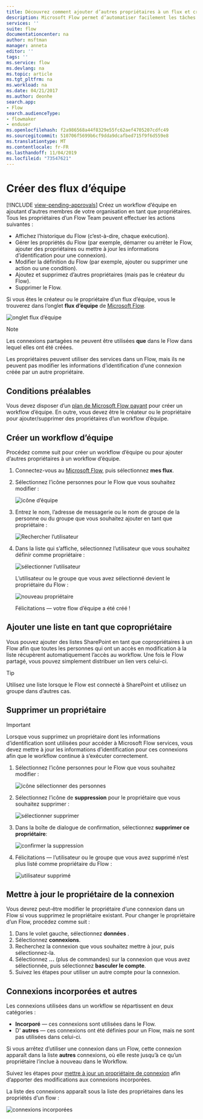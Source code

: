 ```yaml
---
title: Découvrez comment ajouter d’autres propriétaires à un flux et créer des flux d’équipe | Microsoft Docs
description: Microsoft Flow permet d’automatiser facilement les tâches répétitives. Vous pouvez ajouter des utilisateurs ou des groupes en tant que propriétaires et collaborer avec eux pour concevoir et gérer des flux.
services: ''
suite: flow
documentationcenter: na
author: msftman
manager: anneta
editor: ''
tags: ''
ms.service: flow
ms.devlang: na
ms.topic: article
ms.tgt_pltfrm: na
ms.workload: na
ms.date: 04/21/2017
ms.author: deonhe
search.app:
- Flow
search.audienceType:
- flowmaker
- enduser
ms.openlocfilehash: f2a986568a44f8329e55fc62aef4705207cdfc49
ms.sourcegitcommit: 510706f5699b6cf9dda9dcafbed715f9f6d559e8
ms.translationtype: MT
ms.contentlocale: fr-FR
ms.lasthandoff: 11/04/2019
ms.locfileid: "73547621"
---
```

# <a name="create-team-flows"></a>Créer des flux d’équipe
[!INCLUDE [view-pending-approvals](includes/cc-rebrand.md)]
Créez un workflow d’équipe en ajoutant d’autres membres de votre organisation en tant que propriétaires. Tous les propriétaires d’un Flow Team peuvent effectuer les actions suivantes :

* Affichez l’historique du Flow (c’est-à-dire, chaque exécution).
* Gérer les propriétés du Flow (par exemple, démarrer ou arrêter le Flow, ajouter des propriétaires ou mettre à jour les informations d’identification pour une connexion).
* Modifier la définition du Flow (par exemple, ajouter ou supprimer une action ou une condition).
* Ajoutez et supprimez d’autres propriétaires (mais pas le créateur du Flow).
* Supprimer le Flow.

Si vous êtes le créateur ou le propriétaire d’un flux d’équipe, vous le trouverez dans l’onglet **flux d’équipe** de [Microsoft Flow](https://flow.microsoft.com).

![onglet flux d’équipe](./media/create-team-flows/addowner5.png)

> [!NOTE]
> Les connexions partagées ne peuvent être utilisées **que** dans le Flow dans lequel elles ont été créées.
> 
> 

Les propriétaires peuvent utiliser des services dans un Flow, mais ils ne peuvent pas modifier les informations d’identification d’une connexion créée par un autre propriétaire.

## <a name="prerequisites"></a>Conditions préalables
Vous devez disposer d’un [plan de Microsoft Flow payant](https://flow.microsoft.com/pricing/) pour créer un workflow d’équipe. En outre, vous devez être le créateur ou le propriétaire pour ajouter/supprimer des propriétaires d’un workflow d’équipe.

## <a name="create-a-team-flow"></a>Créer un workflow d’équipe
Procédez comme suit pour créer un workflow d’équipe ou pour ajouter d’autres propriétaires à un workflow d’équipe.

1. Connectez-vous au [Microsoft Flow](https://flow.microsoft.com), puis sélectionnez **mes flux**.
2. Sélectionnez l’icône personnes pour le Flow que vous souhaitez modifier :
   
    ![icône d’équipe](./media/create-team-flows/addowner1.png)
3. Entrez le nom, l’adresse de messagerie ou le nom de groupe de la personne ou du groupe que vous souhaitez ajouter en tant que propriétaire :
   
    ![Rechercher l’utilisateur](./media/create-team-flows/addowner2.png)
4. Dans la liste qui s’affiche, sélectionnez l’utilisateur que vous souhaitez définir comme propriétaire :
   
    ![sélectionner l’utilisateur](./media/create-team-flows/addowner3.png)
   
     L’utilisateur ou le groupe que vous avez sélectionné devient le propriétaire du Flow :
   
    ![nouveau propriétaire](./media/create-team-flows/addowner4.png)
   
     Félicitations &mdash; votre flow d’équipe a été créé !

## <a name="add-a-list-as-a-co-owner"></a>Ajouter une liste en tant que copropriétaire

Vous pouvez ajouter des listes SharePoint en tant que copropriétaires à un Flow afin que toutes les personnes qui ont un accès en modification à la liste récupèrent automatiquement l’accès au workflow. Une fois le Flow partagé, vous pouvez simplement distribuer un lien vers celui-ci.

> [!TIP]
> Utilisez une liste lorsque le Flow est connecté à SharePoint et utilisez un groupe dans d’autres cas.
>

## <a name="remove-an-owner"></a>Supprimer un propriétaire

> [!IMPORTANT]
> Lorsque vous supprimez un propriétaire dont les informations d’identification sont utilisées pour accéder à Microsoft Flow services, vous devez mettre à jour les informations d’identification pour ces connexions afin que le workflow continue à s’exécuter correctement.
> 
> 

1. Sélectionnez l’icône personnes pour le Flow que vous souhaitez modifier :
   
    ![icône sélectionner des personnes](./media/create-team-flows/removeowner1.png)
2. Sélectionnez l’icône de **suppression** pour le propriétaire que vous souhaitez supprimer :
   
    ![sélectionner supprimer](./media/create-team-flows/removeowner2.png)
3. Dans la boîte de dialogue de confirmation, sélectionnez **supprimer ce propriétaire**:
   
    ![confirmer la suppression](./media/create-team-flows/removeowner3.png)
4. Félicitations &mdash; l’utilisateur ou le groupe que vous avez supprimé n’est plus listé comme propriétaire du Flow :
   
    ![utilisateur supprimé](./media/create-team-flows/removeowner4.png)


## <a name="update-connection-owner"></a>Mettre à jour le propriétaire de la connexion

Vous devrez peut-être modifier le propriétaire d’une connexion dans un Flow si vous supprimez le propriétaire existant. Pour changer le propriétaire d’un Flow, procédez comme suit :

1. Dans le volet gauche, sélectionnez **données** .
1. Sélectionnez **connexions**.
1. Recherchez la connexion que vous souhaitez mettre à jour, puis sélectionnez-la.
1. Sélectionnez **...** (plus de commandes) sur la connexion que vous avez sélectionnée, puis sélectionnez **basculer le compte**.
1. Suivez les étapes pour utiliser un autre compte pour la connexion.

## <a name="embedded-and-other-connections"></a>Connexions incorporées et autres

Les connexions utilisées dans un workflow se répartissent en deux catégories :

* **Incorporé** &mdash; ces connexions sont utilisées dans le Flow.
* D' **autres** &mdash; ces connexions ont été définies pour un Flow, mais ne sont pas utilisées dans celui-ci.

Si vous arrêtez d’utiliser une connexion dans un Flow, cette connexion apparaît dans la liste **autres** connexions, où elle reste jusqu’à ce qu’un propriétaire l’inclue à nouveau dans le Workflow.

Suivez les étapes pour [mettre à jour un propriétaire de connexion](./create-team-flows.md#update-connection-owner) afin d’apporter des modifications aux connexions incorporées.

La liste des connexions apparaît sous la liste des propriétaires dans les propriétés d’un flow :

![connexions incorporées](./media/create-team-flows/embeddedconnections.png)

